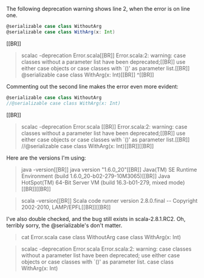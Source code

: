 The following deprecation warning shows line 2, when the error is on line one.

```scala
@serializable case class WithoutArg
@serializable case class WithArg(x: Int)
```
[[BR]]
> scalac -deprecation Error.scala[[BR]]
Error.scala:2: warning: case classes without a parameter list have been deprecated;[[BR]]
use either case objects or case classes with `()' as parameter list.[[BR]]
@serializable case class WithArg(x: Int)[[BR]]
^[[BR]]

Commenting out the second line makes the error even more evident:

```scala
@serializable case class WithoutArg
//@serializable case class WithArg(x: Int)
```
[[BR]]
> scalac -deprecation Error.scala [[BR]]
Error.scala:2: warning: case classes without a parameter list have been deprecated;[[BR]]
use either case objects or case classes with `()' as parameter list.[[BR]]
//@serializable case class WithArg(x: Int)[[BR]][[BR]]

Here are the versions I'm using:

> java -version[[BR]]
java version "1.6.0_20"[[BR]]
Java(TM) SE Runtime Environment (build 1.6.0_20-b02-279-10M3065)[[BR]]
Java HotSpot(TM) 64-Bit Server VM (build 16.3-b01-279, mixed mode)[[BR]][[BR]]

> scala -version[[BR]]
Scala code runner version 2.8.0.final -- Copyright 2002-2010, LAMP/EPFL[[BR]][[BR]]

I've also double checked, and the bug still exists in scala-2.8.1.RC2. 
Oh, terribly sorry, the @serializable's don't matter. 

> cat Error.scala 
case class WithoutArg
case class WithArg(x: Int)

> scalac -deprecation Error.scala 
Error.scala:2: warning: case classes without a parameter list have been deprecated;
use either case objects or case classes with `()' as parameter list.
case class WithArg(x: Int)
